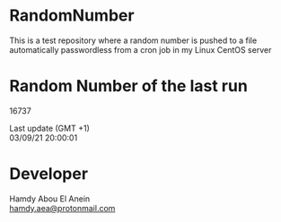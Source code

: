 # RandomNumber    
This is a test repository where a random number is pushed to a file automatically passwordless from a cron job in my Linux CentOS server    
# Random Number of the last run   
16737
      
Last update (GMT +1)    
03/09/21 20:00:01
# Developer    
Hamdy Abou El Anein   
hamdy.aea@protonmail.com
